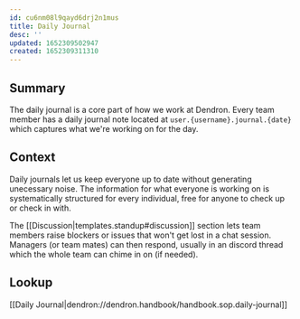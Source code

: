 ```yaml
---
id: cu6nm08l9qayd6drj2n1mus
title: Daily Journal
desc: ''
updated: 1652309502947
created: 1652309311310
---
```


## Summary

The daily journal is a core part of how we work at Dendron. Every team member has a daily journal note located at `user.{username}.journal.{date}` which captures what we're working on for the day. 

## Context

Daily journals let us keep everyone up to date without generating unecessary noise.  The information for what everyone is working on is systematically structured for every individual, free for anyone to check up or check in with. 

The [[Discussion|templates.standup#discussion]] section lets team members raise blockers or issues that won't get lost in a chat session. Managers (or team mates) can then respond, usually in an discord thread which the whole team can chime in on (if needed). 

## Lookup
[[Daily Journal|dendron://dendron.handbook/handbook.sop.daily-journal]]